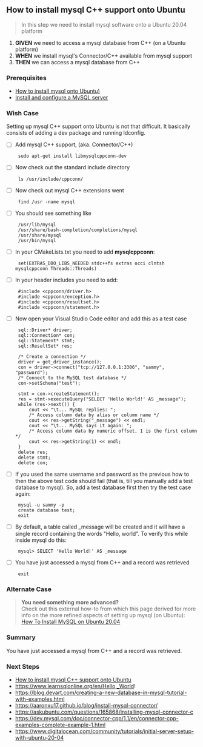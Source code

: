 ## How to install mysql C++ support onto Ubuntu
> In this step we need to install mysql software onto a Ubuntu 20.04 platform

 1. **GIVEN** we need to access a mysql database from C++ (on a Ubuntu platform)
 2. **WHEN** we install mysql's Connector/C++  available from mysql support
 3. **THEN** we can access a mysql database from C++

### Prerequisites
  - [How to install mysql onto Ubuntu)](https://github.com/perriera/extras_dbo/blob/dev/docs/mysql/INSTALL.md)
  - [Install and configure a MySQL server](https://ubuntu.com/server/docs/databases-mysql)

 
### Wish Case
Setting up mysql C++ support onto Ubuntu is not that difficult. It basically consists of adding a dev package and running ldconfig.
	
 - [ ] Add mysql C++ support, (aka. Connector/C++)

		sudo apt-get install libmysqlcppconn-dev

 - [ ] Now check out the standard include directory

		ls /usr/include/cppconn/

 - [ ] Now check out mysql C++ extensions went

		find /usr -name mysql
		
 - [ ] You should see something like
		
		/usr/lib/mysql
		/usr/share/bash-completion/completions/mysql
		/usr/share/mysql
		/usr/bin/mysql

 - [ ] In your CMakeLists.txt you need to add **mysqlcppconn**:
		
        set(EXTRAS_DBO_LIBS_NEEDED stdc++fs extras occi clntsh mysqlcppconn Threads::Threads)

 - [ ] In your header includes you need to add:
		
        #include <cppconn/driver.h>
        #include <cppconn/exception.h>
        #include <cppconn/resultset.h>
        #include <cppconn/statement.h>

 - [ ] Now open your Visual Studio Code editor and add this as a test case

		sql::Driver* driver;
        sql::Connection* con;
        sql::Statement* stmt;
        sql::ResultSet* res;

        /* Create a connection */
        driver = get_driver_instance();
        con = driver->connect("tcp://127.0.0.1:3306", "sammy", "password");
        /* Connect to the MySQL test database */
        con->setSchema("test");

        stmt = con->createStatement();
        res = stmt->executeQuery("SELECT 'Hello World!' AS _message");
        while (res->next()) {
            cout << "\t... MySQL replies: ";
            /* Access column data by alias or column name */
            cout << res->getString("_message") << endl;
            cout << "\t... MySQL says it again: ";
            /* Access column data by numeric offset, 1 is the first column */
            cout << res->getString(1) << endl;
        }
        delete res;
        delete stmt;
        delete con;

 - [ ] If you used the same username and password as the previous how to then the above test code should fail (that is, till you manually add a test database to mysql). So, add a test database first then try the test case again:

		mysql -u sammy -p 
		create database test;
		exit

 - [ ] By default, a table called _message will be created and it will have a single record containing the words "Hello, world". To verify this while inside mysql do this:

		mysql> SELECT 'Hello World!' AS _message

 - [ ] You have just accessed a mysql from C++ and a record was retrieved

		exit
	

### Alternate Case 
> **You need something more advanced?** </br>
>	Check out this external how-to from which this page derived for more info on the more refined aspects of setting up mysql (on Ubuntu):
[How To Install MySQL on Ubuntu 20.04](https://www.digitalocean.com/community/tutorials/how-to-install-mysql-on-ubuntu-20-04)

### Summary 
You have just accessed a mysql from C++ and a record was retrieved.

### Next Steps
 - [How to install mysql C++ support onto Ubuntu](https://github.com/perriera/extras_dbo/blob/dev/docs/mysql/CPP.md)
 - https://www.learnsqlonline.org/en/Hello,_World!
 - https://blog.devart.com/creating-a-new-database-in-mysql-tutorial-with-examples.html
 - https://aaronxu17.github.io/blog/install-mysql-connector/
 - https://askubuntu.com/questions/165868/installing-mysql-connector-c
 - https://dev.mysql.com/doc/connector-cpp/1.1/en/connector-cpp-examples-complete-example-1.html
 - https://www.digitalocean.com/community/tutorials/initial-server-setup-with-ubuntu-20-04
 



